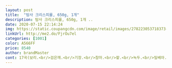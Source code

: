 ```yaml
---
layout: post 
title:  "탐사 크리스피롤, 650g, 1개" 
description: 탐사 크리스피롤, 650g, 1개 ..
date: 2020-07-15 22:14:24 
img: https://static.coupangcdn.com/image/retail/images/278223053718373-d6e3acc4-2a4b-4e0e-85e6-b2eed3bda4c2.jpg 
linkUrl: http://me2.do/FjrOu7el 
categories: [1001] 
color: A566FF 
price: 8540 
author: brandMaster 
cont: 17곡(보리.<br/>검은깨.<br/>기장.<br/>참마.<br/>팥.<br/>녹두.<br/>밀베아.<br/>옥수수.<br/>현미.<br/>율무.<br/>귀리.<br/>참깨.<br/>검은콩.<br/>완두콩.<br/>검정찹쌀.<br/>호두.<br/>아몬드)을 튀기지않고 구워서 만들어서<br/>2021년 2월 26일까지 넉넉한 유통기한이라 양이 많지만 충분히 먹을 수 있는 기간이고 상온 선선한 곳에 보관하면 되니까 까다롭지도 않습니다 ^^!<br/>2<br/> ▶ 0<br/> ▶ 26일까지인 제품으로 아주 넉넉합니다<br/>.<br/> ★ 탐사크리스피롤은요<br/>.<br/> ★ 한봉에 650g이며, 총 65개가 개별포장되어 들어있습니다.<br/> 즉 한봉에 10g (한봉당 50칼로리)<br/>⭐️맛  부들부들하고 입에 들어가는 순간부터 다 녹아버리네요ㅠㅠ 그러면서 꼬소하니 넘나 맛있어요ㅋㅋㅋ 애기들 과자같은거 좋아하시는 분들이라면 호불호 없이 맛있다고 느끼실거에요<br/>⭐️양  손가락 세마디보다 더 길어요.<br/> 기분탓인지 시중에 있는 과자보다 더 두툼한? 느낌이네요 정말 맛있고 양도 많고 가성비 최고입니다♡<br/>⭐️크리스피롤 워낙 좋아해서 브랜드별로 크리스피롤 다 먹어봤는데 탐사 크리스피롤 제품이 가장 제 입맛에 딱 맞네요♡ 심심할때 마다 주워먹기 아주 좋아서 다이어트 중인데,, 큰일입니다ㅠㅠ 너무 맛있어요<br/>⭐️포장상태  65개 들어있구요, 혹시나 해서 다 세어봤는데 정확하게 65개 맞네요 ㅎㅎ 역시나 믿을 수 있는 탐사제품입니다♡ 개별포장 되어있어서 전혀 문제없어요 혹시나 해서 몇개까봤는데도 뿌러진거 없이 다 잘포장되어있어요.<br/><br/>ㅎㅎㅎ.<br/>.<br/>칼로리 부담이 없을꺼같진않네요ㅠ ... <br/><br/>겉바속촉!! 칼로리 부담없는 건강간식 입니다!!<br/>그때도 착한가격이길 바래봅니다... <br/>... <br/>.<br/>♥<br/>낱봉마다 유통기한이 찍혀있어서 너무 좋아요<br/>로켓배송으로 다음날 바로 받아봤구요 박스에 담겨서 소중한 과자가 파손없이 도착했네용!<br/>받자마자 딸랑구랑 저랑 뜯어서 먹어봤는데요역시나 단짠단짠 맛나네요♥.<br/>♥<br/> 
---
```

 